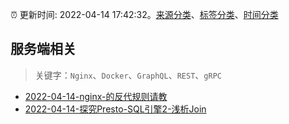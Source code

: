 :alarm_clock: 更新时间: 2022-04-14 17:42:32。[来源分类](../README.md)、[标签分类](../TAGS.md)、[时间分类](../TIMELINE.md)

## 服务端相关


> 关键字：`Nginx`、`Docker`、`GraphQL`、`REST`、`gRPC`



- [2022-04-14-nginx-的反代规则请教](https://www.v2ex.com/t/847049) 
- [2022-04-14-探究Presto-SQL引擎2-浅析Join](https://toutiao.io/k/jd45hi3) 